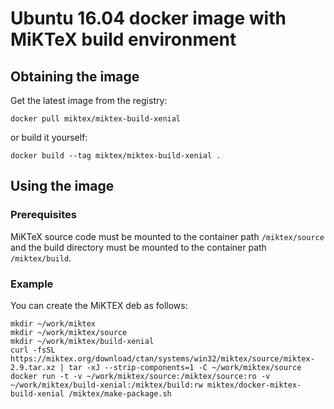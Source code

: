 # Ubuntu 16.04 docker image with MiKTeX build environment

## Obtaining the image

Get the latest image from the registry:

    docker pull miktex/miktex-build-xenial

or build it yourself:

    docker build --tag miktex/miktex-build-xenial .

## Using the image

### Prerequisites

MiKTeX source code must be mounted to the container path
`/miktex/source` and the build directory must be mounted to the
container path `/miktex/build`.

### Example

You can create the MiKTEX deb as follows:

    mkdir ~/work/miktex
    mkdir ~/work/miktex/source
    mkdir ~/work/miktex/build-xenial
    curl -fsSL https://miktex.org/download/ctan/systems/win32/miktex/source/miktex-2.9.tar.xz | tar -xJ --strip-components=1 -C ~/work/miktex/source
    docker run -t -v ~/work/miktex/source:/miktex/source:ro -v ~/work/miktex/build-xenial:/miktex/build:rw miktex/docker-miktex-build-xenial /miktex/make-package.sh
